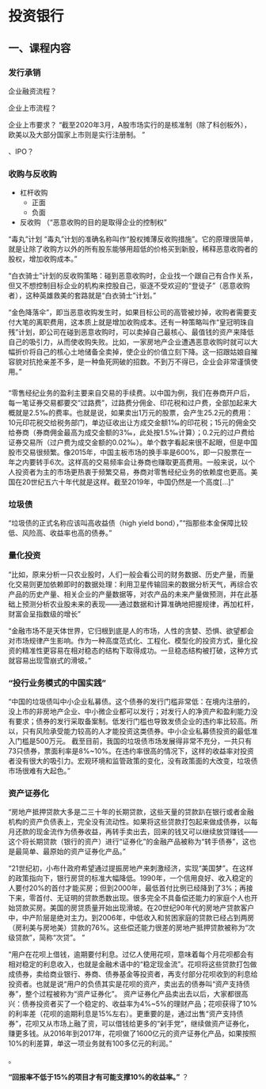 # 投资银行

## 一、课程内容


### 发行承销
企业融资流程？


企业上市流程？

企业上市要求？
  “截至2020年3月，A股市场实行的是核准制（除了科创板外），欧美以及大部分国家上市则是实行注册制。
	”


、IPO？ 


### 收购与反收购
  - 杠杆收购
    - 正面
    - 负面
  - 反收购 （“恶意收购的目的是取得企业的控制权”



“毒丸”计划 “毒丸”计划的准确名称叫作“股权摊薄反收购措施”。它的原理很简单，就是让除了收购方以外的所有股东能够用超低的价格买到新股，稀释恶意收购者的股权，增加收购成本。”

“白衣骑士”计划的反收购策略：碰到恶意收购时，企业找一个跟自己有合作关系，但又不想控制目标企业的机构来控股自己，驱逐不受欢迎的“登徒子”（恶意收购者），这种英雄救美的套路就是“白衣骑士”计划。”

“金色降落伞”，即当恶意收购发生时，如果目标公司的高管被炒掉，收购者需要支付大笔的离职费用，这本质上就是增加收购成本。还有一种策略叫作“皇冠明珠自残”计划，即公司在碰到恶意收购时，可以卖掉自己最核心、最值钱的资产来降低自己的吸引力，从而使收购失败。比如，一家房地产企业遭遇恶意收购时就可以大幅折价将自己的核心土地储备全卖掉，使企业的价值立刻下降。这一招跟姑娘自摧容貌对抗抢亲差不多，是一种鱼死网破的招数。不到万不得已，企业会非常谨慎使用。”






### 


“零售经纪业务的盈利主要来自交易的手续费。以中国为例，我们在券商开户后，每一笔证券交易都要交“过路费”，过路费分佣金、印花税和过户费，全部加起来大概就是2.5‰的费率。也就是说，如果卖出1万元的股票，会产生25.2元的费用：10元印花税交给税务部门，单边征收出让方成交金额1‰的印花税；15元的佣金交给券商（券商佣金最高为成交金额的3‰，此处按1.5‰计算）；0.2元的过户费给证券交易所（过户费为成交金额的0.02‰）。单个数字看起来很不起眼，但是中国股市交易很频繁。像2015年，中国主板市场的换手率是600%，即一只股票在一年之内要转手6次。这样高的交易频率会让券商也赚取更高费用。一般来说，以个人投资者为主的市场更热衷于频繁交易，券商对零售经纪业务的依赖度也更高。美国在20世纪五六十年代就是这样。截至2019年，中国仍然是一个高度[…]”




### 垃圾债

“垃圾债的正式名称应该叫高收益债（high yield bond），”“指那些本金保障比较低、风险高、收益率也高的债券。”



### 量化投资


“比如，原来分析一只农业股时，人们一般会看公司的财务数据、历史产量，而量化交易则更加依赖即时的数据处理：利用卫星传输回来的数据分析天气，再综合农产品的历史产量、相关企业的产量数据等，对农产品的未来产量做预测，并在此基础上预测分析农业股未来的表现——通过数据和计算准确地把握规律，再加杠杆，财富会呈指数级的增长”


“金融市场不是天体世界，它归根到底是人的市场，人性的贪婪、恐惧、欲望都会对市场规律产生影响。作为一种高度范式化、工程化、模型化的投资方式，量化投资的精准性更容易在相对稳态的结构下取得成功。一旦稳态结构被打破，这种方式就容易出现雪崩式的滑坡。”



### “投行业务模式的中国实践”

“中国的垃圾债叫中小企业私募债。这个债券的发行门槛非常低：在境内注册的，没上市的非房地产企业、中小微企业都可以发行；对发行人的净资产和盈利能力没有要求；债券的发行采取备案制。低发行门槛也导致发债企业的违约率比较高。所以，只有风险承受能力较高的人才能投资这类债券。中小企业私募债投资的最低准入门槛是500万元。
	截至目前，我国的垃圾债市场发展得非常不充分，一共只有73只债券，票面利率是8%~10%。在违约率很高的情况下，这样的收益率对投资者没有很大的吸引力。宏观环境和监管政策的变化，没有政策面的大改变，垃圾债市场很难有大起色。”

### 资产证券化
“房地产抵押贷款大多是二三十年的长期贷款，这些天量的贷款趴在银行或者金融机构的资产负债表上，完全没有流动性。如果将这些贷款打包起来做成债券，以每月还款的现金流作为债券收益，再转手卖出去，回来的钱又可以继续放贷赚钱——这个将长期贷款（银行的资产）进行“证券化”的金融产品被称为“转手债券”，这也是最简单、最原始的资产证券化产品。”


“21世纪初，小布什政府希望通过提振房地产来刺激经济，实现“美国梦”。在这样的政策指向下，银行房贷的标准大幅降低。1990年，一个信用良好、收入稳定的人要付20%的首付才能买房；但到2000年，最低首付比例已经降到了3%；再接下来，零首付、无证明的贷款悉数出现。很多完全不具备偿还能力的家庭个人也开始贷款买房。美国的房贷质量开始出现滑坡。在20世纪90年代的房地产贷款客户中，中产阶层是绝对主力。到2006年，中低收入和贫困家庭的贷款已经占到两房（房利美与房地美）贷款的76%。这些偿还能力很差的房地产抵押贷款被称为“次级贷款”，简称“次贷”。
	”


“用户在花呗上借钱，逾期要付利息。过亿人使用花呗，意味着每个月花呗都会有相对稳定的利息收入，也就是金融术语中的“稳定现金流”。花呗将这些贷款打包做成债券，卖给商业银行、券商、债券基金等投资者，再支付部分花呗收到的利息给投资者。也就是说“用户的负债其实是花呗的资产，卖出去的债券叫“资产支持债券”，整个过程被称为“资产证券化”。
	资产证券化产品卖出去以后，大家都很高兴：债券投资者买了一个稳定的、收益率为4%~5%的理财产品；花呗获得了10%的利率差（花呗的逾期利息是15%左右）。更重要的是，通过出售“资产支持债券”，花呗又从市场上融了资，可以借钱给更多的“剁手党”，继续做资产证券化，赚更多钱。从2016年到2017年，花呗做了1600亿元的资产证券化产品，如果按照10%的利差算，单这一项业务就有100多亿元的利润。”

。





**“回报率不低于15%的项目才有可能支撑10%的收益率。”** ？

